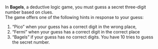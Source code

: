 In **Bagels**, a deductive logic game, you
must guess a secret three-digit number
based on clues.   
The game offers one of the following hints in response to your guess:

1. “Pico” when your guess has a correct digit in the
wrong place,  
2. “Fermi” when your guess has a correct digit in the correct place  
3. “Bagels” if your guess
has no correct digits. You have 10 tries to guess the
secret number.

